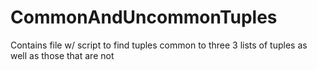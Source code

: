 # CommonAndUncommonTuples
Contains file w/ script to find tuples common to three 3 lists of tuples as well as those that are not

